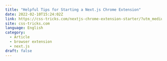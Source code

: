 ```yaml
---
title: "Helpful Tips for Starting a Next.js Chrome Extension"
date: 2022-02-10T15:24:02Z
link: https://css-tricks.com/nextjs-chrome-extension-starter/?utm_medium=RSS&utm_source=news.12bit.vn
site: css-tricks.com
language: English
category:
  - Article
  - browser extension
  - next.js
draft: false
---
```

